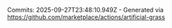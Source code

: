 Commits: 2025-09-27T23:48:10.949Z - Generated via https://github.com/marketplace/actions/artificial-grass
<br>

